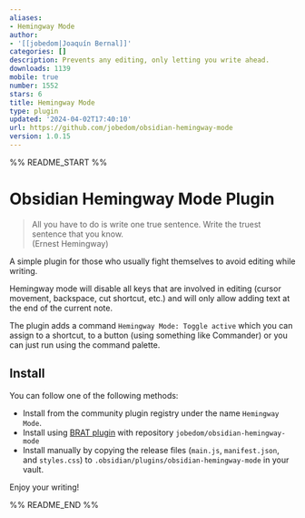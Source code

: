 ```yaml
---
aliases:
- Hemingway Mode
author:
- '[[jobedom|Joaquín Bernal]]'
categories: []
description: Prevents any editing, only letting you write ahead.
downloads: 1139
mobile: true
number: 1552
stars: 6
title: Hemingway Mode
type: plugin
updated: '2024-04-02T17:40:10'
url: https://github.com/jobedom/obsidian-hemingway-mode
version: 1.0.15
---
```


%% README_START %%

# Obsidian Hemingway Mode Plugin

> All you have to do is write one true sentence. Write the truest sentence that you know.  
> (Ernest Hemingway)

A simple plugin for those who usually fight themselves to avoid editing while writing.

Hemingway mode will disable all keys that are involved in editing (cursor movement, backspace, cut shortcut, etc.) and will only allow adding text at the end of the current note.

The plugin adds a command `Hemingway Mode: Toggle active` which you can assign to a shortcut, to a button (using something like Commander) or you can just run using the command palette.

## Install

You can follow one of the following methods:

- Install from the community plugin registry under the name `Hemingway Mode`.
- Install using [BRAT plugin](https://github.com/TfTHacker/obsidian42-brat) with repository `jobedom/obsidian-hemingway-mode`
- Install manually by copying the release files (`main.js`, `manifest.json`, and `styles.css`) to `.obsidian/plugins/obsidian-hemingway-mode` in your vault.

Enjoy your writing!


%% README_END %%